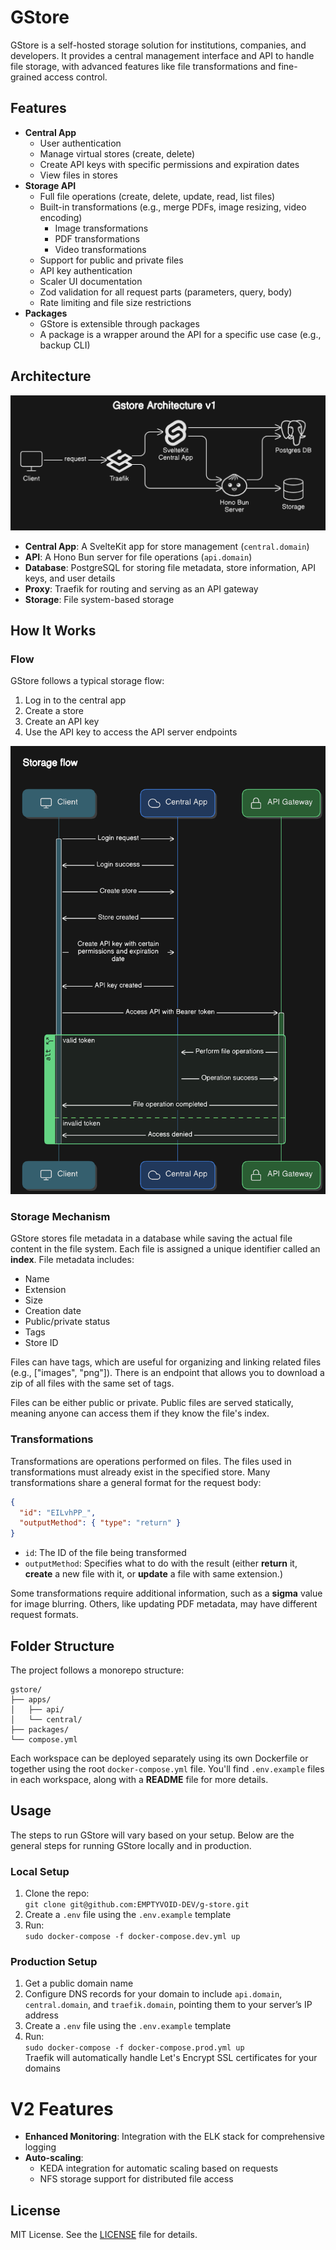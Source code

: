 # GStore

GStore is a self-hosted storage solution for institutions, companies, and developers. It provides a central management interface and API to handle file storage, with advanced features like file transformations and fine-grained access control.

## Features

- **Central App**
  - User authentication
  - Manage virtual stores (create, delete)
  - Create API keys with specific permissions and expiration dates
  - View files in stores
- **Storage API**
  - Full file operations (create, delete, update, read, list files)
  - Built-in transformations (e.g., merge PDFs, image resizing, video encoding)
    - Image transformations
    - PDF transformations
    - Video transformations
  - Support for public and private files
  - API key authentication
  - Scaler UI documentation
  - Zod validation for all request parts (parameters, query, body)
  - Rate limiting and file size restrictions
- **Packages**
  - GStore is extensible through packages
  - A package is a wrapper around the API for a specific use case (e.g., backup CLI)

## Architecture

![Architecture v1](./assets/architectureV1.png)

- **Central App**: A SvelteKit app for store management (`central.domain`)
- **API**: A Hono Bun server for file operations (`api.domain`)
- **Database**: PostgreSQL for storing file metadata, store information, API keys, and user details
- **Proxy**: Traefik for routing and serving as an API gateway
- **Storage**: File system-based storage

## How It Works

### Flow

GStore follows a typical storage flow:

1. Log in to the central app
2. Create a store
3. Create an API key
4. Use the API key to access the API server endpoints

![Storage Flow](./assets/storage_flow.png)

### Storage Mechanism

GStore stores file metadata in a database while saving the actual file content in the file system. Each file is assigned a unique identifier called an **index**. File metadata includes:

- Name
- Extension
- Size
- Creation date
- Public/private status
- Tags
- Store ID

Files can have tags, which are useful for organizing and linking related files (e.g., ["images", "png"]). There is an endpoint that allows you to download a zip of all files with the same set of tags.

Files can be either public or private. Public files are served statically, meaning anyone can access them if they know the file's index.

### Transformations

Transformations are operations performed on files. The files used in transformations must already exist in the specified store. Many transformations share a general format for the request body:

```json
{
  "id": "EILvhPP_",
  "outputMethod": { "type": "return" }
}
```

- `id`: The ID of the file being transformed
- `outputMethod`: Specifies what to do with the result (either **return** it, **create** a new file with it, or **update** a file with same extension.)

Some transformations require additional information, such as a **sigma** value for image blurring. Others, like updating PDF metadata, may have different request formats.

## Folder Structure

The project follows a monorepo structure:

```
gstore/
├── apps/
│   ├── api/
│   └── central/
├── packages/
└── compose.yml
```

Each workspace can be deployed separately using its own Dockerfile or together using the root `docker-compose.yml` file. You'll find `.env.example` files in each workspace, along with a **README** file for more details.

## Usage

The steps to run GStore will vary based on your setup. Below are the general steps for running GStore locally and in production.

### Local Setup

1. Clone the repo:  
   `git clone git@github.com:EMPTYVOID-DEV/g-store.git`
2. Create a `.env` file using the `.env.example` template
3. Run:  
   `sudo docker-compose -f docker-compose.dev.yml up`

### Production Setup

1. Get a public domain name
2. Configure DNS records for your domain to include `api.domain`, `central.domain`, and `traefik.domain`, pointing them to your server’s IP address
3. Create a `.env` file using the `.env.example` template
4. Run:  
   `sudo docker-compose -f docker-compose.prod.yml up`  
   Traefik will automatically handle Let's Encrypt SSL certificates for your domains

# V2 Features

- **Enhanced Monitoring**: Integration with the ELK stack for comprehensive logging
- **Auto-scaling**:
  - KEDA integration for automatic scaling based on requests
  - NFS storage support for distributed file access

## License

MIT License. See the [LICENSE](https://opensource.org/license/mit) file for details.
